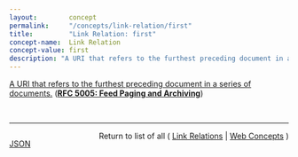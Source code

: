 ```yaml
---
layout:        concept
permalink:     "/concepts/link-relation/first"
title:         "Link Relation: first"
concept-name:  Link Relation
concept-value: first
description: "A URI that refers to the furthest preceding document in a series of documents."
---
```


[A URI that refers to the furthest preceding document in a series of documents.](https://datatracker.ietf.org/doc/html/rfc5005#section-3 "Read documentation for Link Relation &#34;first&#34;") (**[RFC 5005: Feed Paging and Archiving](/specs/IETF/RFC/5005 "Syndicated Web feeds (using formats such as Atom) are often split into multiple documents to save bandwidth, allow &#34;sliding window&#34; access, or for other purposes. This specification formalizes two types of feeds that can span one or more feed documents; &#34;paged&#34; feeds and &#34;archived&#34; feeds. Additionally, it defines &#34;complete&#34; feeds to cover the case when a single feed document explicitly represents all of the feed's entries.")**)

<br/>
<hr/>

<p style="float : left"><a href="./first.json" title="JSON representing this particular Web Concept value">JSON</a></p>
<p style="text-align: right">Return to list of all ( <a href="../link-relation/">Link Relations</a> | <a href="../">Web Concepts</a> )</p>
